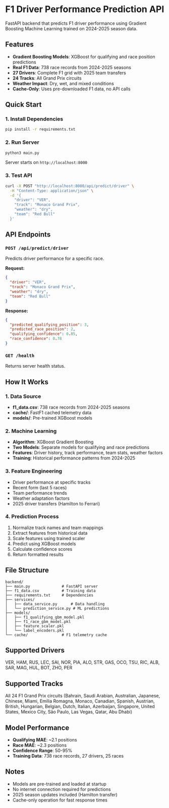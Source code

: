 # F1 Driver Performance Prediction API

FastAPI backend that predicts F1 driver performance using Gradient Boosting Machine Learning trained on 2024-2025 season data.

## Features

- **Gradient Boosting Models**: XGBoost for qualifying and race position predictions
- **Real F1 Data**: 738 race records from 2024-2025 seasons
- **27 Drivers**: Complete F1 grid with 2025 team transfers
- **24 Tracks**: All Grand Prix circuits
- **Weather Impact**: Dry, wet, and mixed conditions
- **Cache-Only**: Uses pre-downloaded F1 data, no API calls

## Quick Start

### 1. Install Dependencies
```bash
pip install -r requirements.txt
```

### 2. Run Server
```bash
python3 main.py
```

Server starts on `http://localhost:8000`

### 3. Test API
```bash
curl -X POST "http://localhost:8000/api/predict/driver" \
  -H "Content-Type: application/json" \
  -d '{
    "driver": "VER",
    "track": "Monaco Grand Prix",
    "weather": "dry",
    "team": "Red Bull"
  }'
```

## API Endpoints

### `POST /api/predict/driver`
Predicts driver performance for a specific race.

**Request:**
```json
{
  "driver": "VER",
  "track": "Monaco Grand Prix", 
  "weather": "dry",
  "team": "Red Bull"
}
```

**Response:**
```json
{
  "predicted_qualifying_position": 3,
  "predicted_race_position": 2,
  "qualifying_confidence": 0.85,
  "race_confidence": 0.78
}
```

### `GET /health`
Returns server health status.

## How It Works

### 1. Data Source
- **f1_data.csv**: 738 race records from 2024-2025 seasons
- **cache/**: FastF1 cached telemetry data
- **models/**: Pre-trained XGBoost models

### 2. Machine Learning
- **Algorithm**: XGBoost Gradient Boosting
- **Two Models**: Separate models for qualifying and race predictions
- **Features**: Driver history, track performance, team stats, weather factors
- **Training**: Historical performance patterns from 2024-2025

### 3. Feature Engineering
- Driver performance at specific tracks
- Recent form (last 5 races)
- Team performance trends
- Weather adaptation factors
- 2025 driver transfers (Hamilton to Ferrari)

### 4. Prediction Process
1. Normalize track names and team mappings
2. Extract features from historical data
3. Scale features using trained scaler
4. Predict using XGBoost models
5. Calculate confidence scores
6. Return formatted results

## File Structure

```
backend/
├── main.py              # FastAPI server
├── f1_data.csv          # Training data
├── requirements.txt     # Dependencies
├── services/
│   ├── data_service.py      # Data handling
│   └── prediction_service.py # ML predictions
├── models/
│   ├── f1_qualifying_gbm_model.pkl
│   ├── f1_race_gbm_model.pkl
│   ├── feature_scaler.pkl
│   └── label_encoders.pkl
└── cache/               # F1 telemetry cache
```

## Supported Drivers

VER, HAM, RUS, LEC, SAI, NOR, PIA, ALO, STR, GAS, OCO, TSU, RIC, ALB, SAR, MAG, HUL, BOT, ZHO, PER

## Supported Tracks

All 24 F1 Grand Prix circuits (Bahrain, Saudi Arabian, Australian, Japanese, Chinese, Miami, Emilia Romagna, Monaco, Canadian, Spanish, Austrian, British, Hungarian, Belgian, Dutch, Italian, Azerbaijan, Singapore, United States, Mexico City, São Paulo, Las Vegas, Qatar, Abu Dhabi)

## Model Performance

- **Qualifying MAE**: ~2.1 positions
- **Race MAE**: ~2.3 positions
- **Confidence Range**: 50-95%
- **Training Data**: 738 race records, 27 drivers, 25 races

## Notes

- Models are pre-trained and loaded at startup
- No internet connection required for predictions
- 2025 season updates included (Hamilton transfer)
- Cache-only operation for fast response times